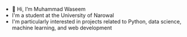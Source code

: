 - 👋 Hi, I’m Muhammad Waseem
- I'm a student at the University of Narowal
- I'm particularly interested in projects related to Python, data science, machine learning, and web development


<!---
Muhammad-Waseem1306/Muhammad-Waseem1306 is a ✨ special ✨ repository because its `README.md` (this file) appears on your GitHub profile.
You can click the Preview link to take a look at your changes.
--->
